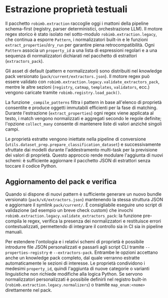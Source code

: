 # Estrazione proprietà testuali

Il pacchetto `robimb.extraction` raccoglie oggi i mattoni della pipeline schema-first (registry, parser deterministici, orchestrazione LLM). Il motore regex storico è stato isolato nel sotto-modulo `robimb.extraction.legacy`, che continua a esporre `Pattern`, i normalizzatori built-in e le funzioni `extract_properties`/`dry_run` per garantire piena retrocompatibilità. Ogni `Pattern` associa un `property_id` a una lista di espressioni regolari e a una sequenza di normalizzatori dichiarati nel pacchetto di estrattori (`extractors_pack`).

Gli asset di default (pattern e normalizzatori) sono distribuiti nel knowledge pack versionato (`pack/current/extractors.json`). Il motore regex può essere validato con `robimb.extraction.legacy.validate_extractors_pack`, mentre le altre sezioni (`registry`, `catmap`, `templates`, `validators`, ecc.) vengono caricate tramite `robimb.registry.load_pack()`.


La funzione `_compile_patterns` filtra i pattern in base all'elenco di proprietà consentite e produce oggetti immutabili efficienti per la fase di matching. Durante l'estrazione (`extract_properties`) ogni regex viene applicata al testo, i match vengono normalizzati e aggregati secondo le regole definite; l'opzione `collect_many` consente di mantenere liste di valori anziché singoli campi.

Le proprietà estratte vengono iniettate nella pipeline di conversione (`utils.dataset_prep.prepare_classification_dataset`) e successivamente sfruttate dai modelli durante l'addestramento multi-task per la previsione dei valori di proprietà. Questo approccio rende modulare l'aggiunta di nuovi schemi: è sufficiente aggiornare il pacchetto JSON di estrattori senza toccare il codice Python.

## Aggiornamento del pack e verifica

Quando si dispone di nuovi pattern è sufficiente generare un nuovo bundle versionato (`pack/vX/extractors.json`) mantenendo la stessa struttura JSON e aggiornare il symlink `pack/current/`. È consigliabile eseguire uno script di validazione (ad esempio un breve check custom) che invochi `robimb.extraction.legacy.validate_extractors_pack`: la funzione pre-compila le regex, verifica la presenza dei normalizzatori e restituisce errori contestualizzati, permettendo di integrare il controllo sia in CI sia in pipeline manuali.

Per estendere l'ontologia e i relativi schemi di proprietà è possibile introdurre file JSON personalizzati e passarli agli script CLI tramite `--properties-registry` e `--extractors-pack`. Entrambe le opzioni accettano anche un knowledge pack completo, dal quale verranno estratte automaticamente le sezioni di interesse. Le proprietà condividono i medesimi `property_id`, quindi l'aggiunta di nuove categorie o varianti linguistiche non richiede modifiche alla logica Python. Se servono normalizzatori personalizzati è possibile definirli nel registro built-in (`robimb.extraction.legacy.normalizers`) o tramite `map_enum:<nome>` direttamente nel pack.
